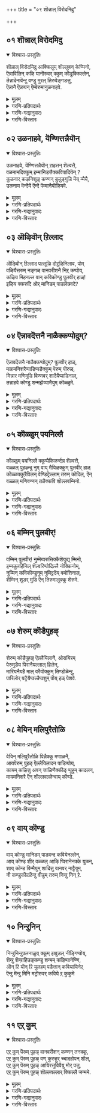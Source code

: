 +++
title = "०९ शॊन्नाल् विरोदमिदु"

+++


## ०१ शॊन्नाल् विरोदमिदु
<details open><summary>विश्वास-प्रस्तुतिः</summary>

शॊन्नाल् विरोदमिदु आक्किलुम् शॊल्लुवन् केण्मिनो,  
ऎन्नाविलिन् कऴि यानॊरुवर् क्कुम् कॊडुक्किल्लेन्,  
तॆन्नादॆनावॆन्ऱु वण्डु मुरल् तिरुवेङ्गडत्तु,   
ऎन्नानै ऎन्नप्पन् ऎम्बॆरुमानुळनाहवे.
</details>

<details><summary>मूलम्</summary>

शॊन्नाल् विरोदमिदु आक्किलुम् शॊल्लुवन् केण्मिनो,  
ऎन्नाविलिन् कऴि यानॊरुवर् क्कुम् कॊडुक्किल्लेन्,  
तॆन्नादॆनावॆन्ऱु वण्डु मुरल् तिरुवेङ्गडत्तु,   
ऎन्नानै ऎन्नप्पन् ऎम्बॆरुमानुळनाहवे.
</details>

<details><summary>गरणि-प्रतिपदार्थः</summary>

शॊन्नाल् = हेळुवुदरिन्द, विरोदम् = \(निम्म\) मनस्सिगॆ इष्टविल्लद्दु, इदु = ई नन्न मातुगळु, आहिलुम् = आगुवुदादरू, शॊल्लुवन् = हेळुत्तेनॆ, केण्मिनो = केळिरो, ऎन् नाविल् = नन्न नालगॆयल्लि, इन् = इनिदाद, कवि= कवितॆयन्नु, यान् = नानु, ऒरुवर् क्कूम् = बेरॆयारिगू, कॊडुक्किल्लेन् = कॊडुवुदिल्ल, तॆन्ना तॆना = तॆन्ना, तॆना, ऎन्ऱु = ऎन्दु, वण्डु = दुम्बिगळु, मुरल् = झेङ्करिसुव, तिरुवेङ्गडत्तु = तिरुवॆङ्कटगिरियल्लि, ऎन् आनै \+ ऎम्बॆरुमान् = सर्वेश्वरनु, उळन् आहवे = इद्दानॆम्ब कारणदिन्दले. 
</details>

<details><summary>गरणि-गद्यानुवादः</summary>

हेळुवुदरिन्द ई नन्न मातुगळु निमगॆ इष्टविल्लद्दादरू हेळुत्तेनॆ केळिरि. नन्न नालगॆयिन्द इनिदाद कवितॆयन्नु नानु बेरॆ यारॊब्बरिगू रचिसुवुदिल्ल. तॆन्ना तॆना ऎन्दु झेङ्करिसुव दुम्बिगळिरुव तिरुवॆङ्कटगिरियल्लि नन्न पतिये आद, नन्न स्वामियाद, सर्वेश्वरनु इद्दानॆम्ब कारणदिन्द. 
</details>

<details><summary>गरणि-विस्तारः</summary>

इल्लि, आळ्वाररु हुट्टिदागिनिन्दलू नडॆसुत्ता बन्द तम्म जीवनद रीतियन्नू अदर ध्येयवन्नू यथावत्तागि ऎल्लरिगू हेळुत्तिद्दारॆ. हुट्टिदागिनिन्दलू प्रपञ्चवन्नु नोडदन्तॆ मुच्चिदकण्णु मुच्चिदहागॆये भगवन्नामस्मरणॆ, भजनॆ, कीर्तनॆगळल्ले कालकळॆयुत्ता बॆळॆयुत्ता बन्दवरु अवरु. तिरुक्कूरुहूरिन देवालयद बळिय हुणसेमरद पॊट्टरॆयल्लिद्दु बॆळॆदु बन्दवरु. ई हिन्नलॆ ई पाशुरदल्लि प्रतिबिम्बितवागुत्तदॆ ऎन्नबहुदु. 

“शॊन्नाल् विरोदम्” – बहुमन्दिगॆ कॆलवु किविमातुगळु हिडिसुवुदिल्ल. आ मातुगळे अवरिगॆ बेडद्दु. भगवद्विषयवन्नु कुरितु हेळुवुदू केळुवुदू अन्थ ऒन्दु विषय. प्रापञ्चिक विषयगळल्लि मुळुगितेलुववरिगॆ भगवद्विषय ऎन्दिगू अप्रियवाद विषयवे. 

“आहिलुम् शॊल्लुवन् केण्मिन्” – जनसामान्यरे, निमगॆ नानु हेळुव ई विषय अहितवादद्दे आदरू, निम्म मुन्दिन हितवन्नु योचिसुत्ता अदन्नु निमगॆ हेळिबिडुत्तेनॆ केळिरि. नानु हेळुवुदन्नु केळबेकॆन्दु मनस्सु माडि. नीवु ऒन्दु वेळॆ बेडबेडवॆन्दरू नानु बिडदॆ नन्न कर्तव्यवन्नु माडिये माडुत्तेनॆ. 

“ऎन्नाविलिन् कवियारॊरुवर् क्कुम् कॊडुहिल्लेन्” – कविगॆ विषय, वस्तु बेकु. यारन्नादरू, याव वस्तुवन्नादरू विषयवन्नागि माडिकॊण्डुअदन्नु \(अवरन्नु\) कुरितु अदक्कॆ तक्कन्तॆ रचिसि हेळुवुदु अवर कवितॆ. लोकवन्नु मॆच्चिसुवुदक्कॆयादरू अवरु तम्मकवितॆयन्नु मीसलु माडि आनन्दिसुत्तारॆ. आदरॆ, भगवन्तनन्नु हॊरतु बेरॆ यारन्ने आगलि, याव प्रापञ्चिक विषयवन्ने आगलि, कॆलवरु कवित्ववागि बरॆयुवुदिल्ल. अवरे भगवन्तन दृढभक्तरु. 

“तॆन्नादॆन्नावॆन्ऱु मुरल् तिरुवेङ्गडत्तु....................ऎम्बॆरुमानुळनाहवे” – आगले हेळिदन्तॆ आळ्वाररु एकॆ हेळिदरु ऎम्बुदक्कॆ ई मातुगळु समाधान हेळुत्तवॆ. तावु हेळुवुदु भगवन्तनन्नु कुरितु मात्रवे. अदु अनेकरिगॆ बेडद्दु. प्रकृति रम्यवाद तिरुवॆङ्कटगिरिय शिखरदमेलॆ दिव्यसुन्दरनाद सर्वेश्वरनु नॆलसिरुवुदरिन्द, अवनन्नु कण्डु नलियुव भाग्य तमगॆ उण्टागिरुवुदरिन्द, अवनन्ने तम्मकवितावस्तुवन्नागि माडिकॊण्डु, अदन्ने हाडि हेळुत्तेनॆ. निमगॆ अदु अहितवॆन्दरू चॆन्तॆयिल्ल केळिरि. 

आळ्वाररु हेळुत्तारॆ- नानु हेळुव ई मातुगळु निम्मल्लि अनेकरिगॆ अप्रियवॆनिसबहुदु. आदरू नन्न मनस्सिनल्लिरुवुदन्नु हेळिये हेळुत्तेनॆ केळिरि. सुन्दरवाद तिरुवॆङ्कटगिरिय शिखरदल्लि दिव्यसुन्दरनाद नन्न स्वामियु नॆलसिरुवुदरिन्द, अवनन्नु कुरितु मात्रवे नानु नन्न कवितॆयन्नु रचिसि हाडलु इच्छिसुवुदु. बेरॆ यावुदू नन्न कवितॆगॆ वस्तुवागि बेड.
</details>



## ०२ उळनाहवे, यॆण्णित्तन्नैयॊन्
<details open><summary>विश्वास-प्रस्तुतिः</summary>

उळनाहवे, यॆण्णित्तन्नैयॊन् ऱाहत्तन् शॆल्वत्तै,  
वळनामदिक्कूम् इम्मानिडत्तैक्कविपादियॆन् ?  
कुळनार् कऴनिशूऴ् कण्णन् कुऱुङ्गुडि मॆय् म्मैयै,  
उळनाय वॆन्दैयै ऎन्दै पॆम्मानैयॊऴियवे.
</details>

<details><summary>मूलम्</summary>

उळनाहवे, यॆण्णित्तन्नैयॊन् ऱाहत्तन् शॆल्वत्तै,  
वळनामदिक्कूम् इम्मानिडत्तैक्कविपादियॆन् ?  
कुळनार् कऴनिशूऴ् कण्णन् कुऱुङ्गुडि मॆय् म्मैयै,  
उळनाय वॆन्दैयै ऎन्दै पॆम्मानैयॊऴियवे.
</details>

<details><summary>गरणि-प्रतिपदार्थः</summary>

उळन् आहवे = शाश्वतवागि \(स्थिरवागि\) इरुववनु ऎन्तले, ऎण्णि = भाविसि, तन्नै = तन्नन्नु, ऒन्ऱुआह = ऒन्दु वस्तुवागियू, तन् शॆल्वत्तै = तन्न रूप मुन्ताद ऎल्ला सम्पत्तन्नू, वळन् आ = समृद्धियागि, मदिक्कूम् = भाविसिरुव \(हर्षिसुव\), इमानिडत्तै= ई मानववर्गवन्नु, कविपादि ऎन् = कवितॆय मूलक हाडि एनु फल? कुळन् आर् = कॊळगळु तुम्बिरुव, कऴनि शूऴ् = गद्दॆगळिन्द सुत्तुवरिद, कण्णन् = आकर्षकवाद, कुऱुङ्गडि = तिरुक्कूरुङ्गुडियल्लि, मॆय् मॆय्ये= वास्तववागि शाश्वतवागि, उळन् आय = इरुववनाद, ऎन्दैयै = नन्न तन्दॆयन्नु, ऎन्दै पॆम्मानि = नन्न कुलदैववन्नु, ऒऴियवे = हॊरतागि. 
</details>

<details><summary>गरणि-गद्यानुवादः</summary>

कॊळगळु तुम्बिरुव, गद्दॆगळिन्द सुत्तुवरिदिरुव, आकर्षकवाद, तिरुक्कूरुङ्गुडियल्लि वास्तववागि मत्तु शाश्वतवागि इरुववनाद नन्नतन्दॆयन्नु, नन्न कुलदैववन्नु हॊरतागि, \(तानु\) स्थिरवागिरुववनु ऎन्दु भाविसि, तन्नन्नु ऒन्दु \(अमूल्य\) वस्तुववनागियू, तन्न रूप मुन्ताद ऎल्ला समृद्धियॆन्दु भाविसि हर्षिसुव ई मानववर्गवन्नु कवितॆय मूलक हॊगळि हाडि प्रयोजनवेनु? 
</details>

<details><summary>गरणि-विस्तारः</summary>

हिन्दिन पाशुरद विषयवन्ने इल्लियू मुन्दुवरिसलागुत्तदॆ. “नरस्तुति”यिन्द हितवे, ’परस्तुति’यिन्द हितवे? इदन्नु चॆन्नागि अरितुकॊण्डल्लदॆ, कवितॆयन्नु हाडि हॊगळुवुदरिन्द आ कविता शक्तिगॆ बरुव फलवादरू अल्पवे – ऎम्बुदु विषय. 

मानव क्षणिक, अशाश्वत. अवन जीवनवे अभद्र. अवन बाल्य, यौवनगळागलि, बल सौन्दर्यगळागि, नाना सम्पत्तुगळागलि, यावुदू स्थिरवागि निल्लतक्कवल्ल. जनन, मरण, मुप्पु, रोगगळिन्द अवनु तप्पुव हागॆये इल्ल. इन्थवनु तन्न बगॆगॆ तिळिदुकॊळ्ळुवुदादरूएनु? तानु सत्यवस्तु, शाश्वत, तन्न रूपादिसम्पत्तुगळॆल्लवन्नू तानु चिरकाल अनुभविसुत्तले इरबहुदु ऎन्दु. इदॆल्लवू भ्रान्ति. अवन अहङ्कार ममकारगळे इदक्कॆ कारण. 

भगवन्तनादरो अनादियागि, नित्यनू, शाश्वतनू, सत्यस्वरूपियू, आगिद्दानॆ. अवनु कारुण्यादि सकलसद्गुणसम्पूर्णनु. भूलोकवासिगळन्नु उद्धरिसुवुदक्कागिये अवनु भूलोकदल्लि नानापुण्यक्षेत्रगल्लि दिव्यसुन्दरनाद अर्चावतारियागि नॆलसिद्दानॆ. अवने नम्म तन्दॆ. अवने नम्म कुलदैव. 

दुरभिमानियाद अशाश्वतनाद मानवनन्नु स्तुतिसुवुदरिन्द बरुव फलवू अष्टे अल्ल, क्षणिक. अदक्कॆ बदलागि परम कारुणिकनाद सर्वेश्वरनन्नु सदा स्तुतिसुवुदरिन्द मनुष्यनु उज्जीवनगॊळ्ळुत्तानॆ. सद्भक्तनागुत्तानॆ. अमरनागुत्तानॆ. मत्तु, परमपदवासियागुत्तानॆ. 

आळ्वाररु हेळुत्तारॆ- सुन्दरवाद प्रकृतिय मडिलल्लि दिव्यसुन्दरनागि नॆलसि, शाश्वतवागि बॆळगुव सर्वेश्वरनन्नु हॊरतु, अनित्यनू, अहङ्कारियू, तन्नन्नु तानु शाश्वतनॆन्दु तप्पु तिळिदु नडॆयुव मानवनन्नु स्तुतिसुवुदरिन्द बरुव फलवेनु?
</details>



## ०३ ऒऴिवॊन् ऱिल्लाद
<details open><summary>विश्वास-प्रस्तुतिः</summary>

ऒऴिवॊन् ऱिल्लाद पल्लूऴि दोऱुऴिनिलाव, पोम्  
वऴियैत्तरुम् नङ्गळ् वानवरीशनै निऱ् कप्पोय्,  
कऴिय मिहनल्ल वान् कविकॊण्डु पुलवीर् हाळ्\!  
इऴिय क्करुदि ओर् मानिडम् पाडलॆन्नवदे?
</details>

<details><summary>मूलम्</summary>

ऒऴिवॊन् ऱिल्लाद पल्लूऴि दोऱुऴिनिलाव, पोम्  
वऴियैत्तरुम् नङ्गळ् वानवरीशनै निऱ् कप्पोय्,  
कऴिय मिहनल्ल वान् कविकॊण्डु पुलवीर् हाळ्\!  
इऴिय क्करुदि ओर् मानिडम् पाडलॆन्नवदे?
</details>

<details><summary>गरणि-प्रतिपदार्थः</summary>

ऒऴिवु ऒन्ऱु इल्लाद = स्वल्पवू कॊरतॆ इल्लद \(परिपूर्णवागि नाशरहितवाद\), पल् ऊऴि दोऱु = अनेक युगगळ कालवू, उऴि = ऎडॆयिल्लदन्तॆ \(निलुकडॆ इल्लदन्तॆ\), निलाव = दृढवागि अनुभविसतक्क, पोम् = नडॆयुव, वऴियै = मार्गवन्नु, तरुम् = उण्टुमाडुव, नङ्गळ् वानवर् ईशनै = नम्म देवतॆगळ \(परमपदवासिगळ\) ईशनन्नु, निऱ् क = \(अलक्षिसि\) बिट्टु, पोय् = होगि, कऴिय = अनुभवपूर्णवाद,मिहनल्ल = बलु श्रेष्ठवाद, वान् कविकॊण्डु = दिव्यकवितॆयन्नु \(रचिसुव\) नडॆसुव, पुलवीर् हाळ् = पण्डितरे, इऴिय = अधोगतियन्नु, करुदि = चिन्तिसुत्ता, ओर् = यावनो ऒब्ब. मानिडम् = मनुष्यनन्नु कुरितु, पाडल् = हाडुवुदरिन्द, ऎन् आवदे = एनु फलवुण्टागुवुदु? 
</details>

<details><summary>गरणि-गद्यानुवादः</summary>

याव कॊरतॆयू इल्लद, परिपूर्णवागि नाशरहितवाद, अनेक युगगळ कालवू, निलुकडॆ इल्लदन्तॆ, दृढवागि अनुभविसतक्क नडॆयुव मार्गवन्नुण्टुमाडुव नम्म देवतॆगळ \(परमपदवासिगळ\) ईशनन्नु अलक्षिसि, अनुभवपूर्णवाद \(कळित\) बलुश्रेष्ठवाद दिव्यकवितॆयन्नु हाडुव \(रचिसुव\) पण्डितरे, अधोगतियन्नु चिन्तिसुत्ता यारो ऒब्ब मानवनन्नु कुरितु हाडुवुदरिन्द बरुव फलवेनु? 
</details>

<details><summary>गरणि-विस्तारः</summary>

भगवन्तनन्नल्लदॆ यःकश्चित् मानवनन्नु ऎन्दिगू स्तुतिसबारदु. अदरिन्द बरुवुदु अधोगति मात्रवे ऎन्दु सदुपदेशवन्नु माडलागुत्तिदॆ. 

“ऒऴिवॊन् ऴिल्लाद..................नङ्गळ् वानवरीशनैनिऱ् क” – 

नाशवे इल्लद, अनेक युगगळ काल, तडॆबडॆयिल्लदन्तॆ, नित्यानन्दवन्नु तरुव मार्गवॆन्दरॆ, परमपदवासिगळ ऒडॆयनाद सर्वेश्वरनन्नु मुक्तकण्ठदिन्द हॊगळि हाडुत्ता जीवनवन्नु सागिसुवुदे, इदन्नु ऎन्दिगू अलक्षिसबारदु. 

“कऴिय मिहनल्ल वान् कविकॊण्डु पुलवीर् हाळ्” – अत्यन्त हितवू, हदवू, मधुरवू, अनुभवपूर्णवू आगिरुव अत्युत्तम कवित्ववन्नु रचिसुव पाण्डित्यवन्नु हेगॆ नियोजिसबेकु? परिपूर्णनू, अनन्त कल्याणगुणस्वभावगळन्नुळ्ळवनू, परमपदवासिगळ ऒडॆयनू आद सर्वेश्वरनन्नु कुरितु हॊगळि हाडुवुदक्कागिये अल्लवे? इदरिन्द शाश्वतवाद परमपदवासवू भगवत्कैङ्कर्यवू लभिसुवुदु. पण्डितरागि माडबेकादद्दे इदु. 

“इऴियक्करुदि ओर् मानिडम् पाडलॆन्नावदे” – यारो ऒब्बनराधामन \(अवनु ऎष्टे दॊड्डनॆनॆसिकॊण्डिद्दरू सह\) कीर्तियन्नु हॊगळि हाडुवुदरिन्द बरुव फलवादरू एनु गॊत्ते? अदु पण्डितराद निम्मन्नु अधोगतिगॆ ऎळॆदॊय्युवुदे विना बेरेनू काणॆ. 

आळ्वाररु हेळुत्तारॆ- पण्डितरे, सर्वेश्वरनाद भगवन्तन गुणगानमाडुवुदु निम्म पाण्डित्यद परिपक्वतॆगॆ, अनुभवक्कॆतक्क, अत्युत्तम फलवन्नुण्टुमाडुवुदु. अदु परमपदवासवन्नु भगवन्तन नित्यकैङ्कर्यवन्नू उण्टुमाडुवुदु. भगवन्तन सेवॆयन्नु अलक्षिसि, निम्म पाण्डित्यवन्नु नरस्तुतिगागि बळसिदिरादरॆ निमगॆ बरुवुदु अधोगति मात्रवे.
</details>



## ०४ ऎन्नावदॆत्तनै नाळैक्कप्पोदुम्?
<details open><summary>विश्वास-प्रस्तुतिः</summary>

ऎन्नावदॆत्तनै नाळैक्कप्पोदुम्? पुलवीर् हाळ्,  
मन्नामनिशरैप्पाडिप्पडैक्कुम् पॆरुम् पॊरुळ्,  
मिन्नार मणिमुडि विण्णवर् शादैयैप्पाडिनाल्,   
तन्नाहवे कॊण्डु शन्मझॆय्यामैयुम् कॊळ्ळुमे.
</details>

<details><summary>मूलम्</summary>

ऎन्नावदॆत्तनै नाळैक्कप्पोदुम्? पुलवीर् हाळ्,  
मन्नामनिशरैप्पाडिप्पडैक्कुम् पॆरुम् पॊरुळ्,  
मिन्नार मणिमुडि विण्णवर् शादैयैप्पाडिनाल्,   
तन्नाहवे कॊण्डु शन्मझॆय्यामैयुम् कॊळ्ळुमे.
</details>

<details><summary>गरणि-प्रतिपदार्थः</summary>

ऎन् आवदु = आगुवुदु एनु? ऎत्तनैवाळैक्कु = ऎष्टु दिनक्कॆ, पोदुम् = \(अदु\) साकागुवुदु? पुलवीर् हाळ् = पण्डितरे, मन्ना = अशाश्वतवाद \(अल्पायुषियाद\), मनिशरिअ = मनुष्यरन्नु, पाडि = \(हॊगळि\) हाडि, पडैक्कुम् = पडॆयतक्क, पॆरुम् पॊरुळ् = महदैश्वर्यवु, मिन् आर् = तेजःपूर्णवाद, मणिमुडि = रत्नकिरीटवन्नुळ्ळ, विण्णवर् तादैयै = परमपदवासिगळ तन्दॆ \(ऒडॆय\)यन्नु, कुरितु, पाडिनाल् = हाडुवुदरिन्द, तन् आहवे कॊण्डु = तनगागिये = शन्मम् = जन्मगळन्नु, शॆय्या मैयुम् = ऎत्तदन्तॆयू, कॊळ्ळुम् = वात्सल्यदिन्द स्वीकरिसुत्तानॆ. 
</details>

<details><summary>गरणि-गद्यानुवादः</summary>

पण्डितरे, अशाश्वतराद \(अल्पायुषिगळाद\) मनुष्यरन्नु हॊगळि हाडुवुदरिन्द पडॆयतक्क महदैश्वर्यवादरू यावुदु? अदु ऎष्टुकाल उळियुवुदु? तेजः पूर्णवाद रत्नकिरीटवन्नुवुळ्ळ परमपदवासिगळ तन्दॆयन्नु \(ऒडॆयनन्नु\) कुरितु हाडुवुदरिन्द, \(अवनु\) तनगागिये जन्मगळन्नॆत्तदन्तॆ वात्सल्यदिन्द स्वीकरिसुवनु. 
</details>

<details><summary>गरणि-विस्तारः</summary>

“तन्नाहवेकॊण्डु, शन्मम् शॆय्यामैयुम् कॊळ्ळुमे” – भगवन्तनु तन्न भक्तनल्लि परमवात्सल्यगॊण्डु, परमऔदार्यदिन्द, तन्न कैङ्कर्य माडलॆन्दे अवनन्नु तन्न बळिगॆ कर्सिकॊळ्ळुत्तानॆ. हागॆ माडुवुदरिन्द अवनिगॆ पुनर्जन्मविल्लदन्तॆ माडुत्तानॆ. ऎन्दरॆ, अवनिगॆ अमरत्ववू परमपदवासवू लभिसुवुदु. 

आळ्वाररु हेळुत्तारॆ- पण्डितरे, निम्म पाण्डित्यवन्नु व्यर्थगॊळिसबारदु. मनुष्यनु अशास्वत, अल्पायुषि, चिरञ्जीवियल्ल. अवनु बदुकिरुवष्टु अल्पकालदल्लिअवनु साधिसिकॊळ्ळबेकादद्दु तानु चिरकालवू शाश्वतानन्दवन्नु अनुभविसुवुदन्नु, निम्मन्तॆये अशाश्वतराद, साविगॆ ईडागुवन्थ मनुष्यरन्नु हॊगळि हाडुवुदरिन्द बरुव लाभवेनु? महदैश्वर्यवे? अदॆष्टुकाल अदु निमगॆ उपयोगवागुवुदु? निम्म हुट्टु-सावुगळन्नू, कर्मबन्धनवन्नू अदु कडिदुहाकबल्लदे? इदन्नु चॆन्नाघि अर्थमाडिकॊण्डु, निमगॆ बेकाद शाश्वत सुखानन्दगळिगू, भगवन्तन नित्यकैङ्कर्यक्कू नीवु भगवन्तनन्नु मात्रवे कीर्तिसि, अवनन्नु ऒलिसिकॊळ्लबेकु, तिळियिरि.
</details>



## ०५ कॊळ्ळुम् पयनिल्लै
<details open><summary>विश्वास-प्रस्तुतिः</summary>

कॊळ्ळुम् पयनिल्लै क्कूप्पैकिळर्न्दन्न शॆल्वत्तै,  
वळ्ळल् पुहऴ्न्दु नुम् वाय् मैयिऴक्कुम् पुलवीर् हाळ्  
कॊळ्ळक्कुऱैविलन् वेण्डिट्रॆल्लाम् तरुम् कोदिल्, ऎन्  
वळ्ळल् मणिवण्नन् तन्नैक्कवि शॊल्लवम्मिनो.
</details>

<details><summary>मूलम्</summary>

कॊळ्ळुम् पयनिल्लै क्कूप्पैकिळर्न्दन्न शॆल्वत्तै,  
वळ्ळल् पुहऴ्न्दु नुम् वाय् मैयिऴक्कुम् पुलवीर् हाळ्  
कॊळ्ळक्कुऱैविलन् वेण्डिट्रॆल्लाम् तरुम् कोदिल्, ऎन्  
वळ्ळल् मणिवण्नन् तन्नैक्कवि शॊल्लवम्मिनो.
</details>

<details><summary>गरणि-प्रतिपदार्थः</summary>

कॊळ्ळुम् = पडॆयुवन्थ, पयन् = फलवॆम्बुदे, इल्लै = इल्ल, कुप्पै = कसवन्नु, किळर्न्दु = कॆदकिद, अन्न = हागॆ, शॆल्वत्तै = सम्पत्तन्नु, वळ्ळल् = औदार्यवन्नु, पुहऴ्न्दु = हॊगळि,नुम् =निम्म, वाय् मै= सत्यवन्नु, इविक्कुम् = कुण्ठितगॊळिसुवुदु, पुलवीर् हाळ् = पण्डितरे, कॊळ्ळ = पडॆदुकॊळ्ललु, कुऱैवु = कॊरतॆयो, इलन् = इल्लदवनू, वेण्डिट्रु ल्लाम् = बेडिद्दॆल्लवन्नू, तरुम् = कॊडुववनू, कोदु इल् = याव कॊरतॆयू इल्लदवनू, ऎन्मळ्ळल् = नन्न परम उदारियू, मणिवण्ण तन्नै = मणिवण्ननू आदवनन्नु, कविशॊल्ल = कवितॆयन्नु \(रचिसि\) हाडलु वम्मनॊ = बन्निरि. 
</details>

<details><summary>गरणि-गद्यानुवादः</summary>

पडॆयुवन्थ फलवॆम्बुदे इल्ल. कसवन्नु कॆदकिद हागॆ सम्पत्तन्नु औदार्यवन्नू हॊगळि निम्म सत्यतॆयन्नु कुण्ठितगॊळिसुवुदु. पण्डितरे, पडॆदुकॊळ्ललु कॊरतॆये इल्लदवनू, बेडिद्दॆल्लवन्नू कॊडतक्कवनू, याव कॊरतॆयू इल्लावनू \(परिशुद्धनू\), नन्नपरमौदारियू, मणिवण्णनन्नु कुरितु कवितॆयन्नु हाडलु बन्निरि. 
</details>

<details><summary>गरणि-विस्तारः</summary>

“कुप्पै किळर्न्दन्न शॆल्वत्तै” – इदु सुन्दरवाद उपमान. हेळबेकाद विषय अङ्गैकन्नडियन्तॆ स्पष्टपडिसतक्कद्दु. ’नर’निगू ’पर’निगू औदार्यदल्लिरुव व्यत्यासवेनु? कसद राशिगॆ सरिसमान नरन औदार्य. अवनन्नु कुरितु हॊगळुवुदॆल्लवू कसदन्तॆ असत्यद कन्तॆये. एतक्कागि नम्म सत्यतॆयन्नु कळॆदुकॊळ्ळबेकु? अदरिन्द बरुव फलवेनु? अत्यल्पवे अदु सिक्किदरॆ, इल्लवादरॆ अदू इल्ल. इदु उपमानद ऒन्दु भाग. इन्नॊन्दु भाग भगवन्तन औदार्यद विषय. भगवन्तनु परम उदारि. अवनकॊडुगैगॆ सरिसाटिये इल्ल. अवनल्लि बेडिद्दु सिक्कुत्तदॆ. अवनन्नु याव मातिनिन्द हॊगळि हाडिदरू, अदॆल्लवू सत्यवे. 

आळ्वाररु हेळुत्तारॆ- पण्डितरे, कसद राशियल्लि रत्नवन्नु हुडुकिकॊण्डु होदरॆ, अदु फलिसुवुदे? मनुष्यनन्नु उदारिये, कुबेरने’ ऎन्दु मुन्तागि हॊगळुवुदरिन्द नीवु हेळुवुदॆल्लवू सत्यक्कॆ दूरवादद्दे अल्लवे? निमगॆ सुळ्ळु हेळिद दोषवुण्टागुवुदे निमगॆ दॊरॆयुवुदु अष्टॆ. आदरॆ, भगवन्तनु परम उदारि. अवन कॊडुगैगॆ सरिसाटिये इल्ल. अवनल्लि बेडिद्दु सिक्कुत्तदॆ. अवनन्नु याव मातिनिन्द हॊगळि हाडिदरू, अदॆल्लवू सत्यवे. 

आळ्वाररु हेळुत्तारॆ- पण्डितरे, कसद राशियल्लि रत्नवन्नु हुडुकिकॊण्डु होदरॆ, अदु फलिसुवुदे? मनुष्यनन्नु “उदारिये, कुबेरने” ऎन्दु मुन्तागि हॊगळुवुदरिन्द नीवु हेळुवुदॆल्लवू सत्यक्कॆ दूरवादद्दे अल्लवे? निमगॆ सुळ्ळु हेळि दोषवुण्टागुवुदे निमगॆ दॊरॆयुवुदु अष्टॆ. आदरॆ, भगवन्तनु परमउदारि, परिशुद्धनु. बेडिद्दन्नॆल्ल कॊडलु समर्थनु. एनन्नु बेकादरू अवनल्लि बेडि, पडॆदुकॊळ्ळबहुदु. अवनन्नु कुरितु हॊगळि हेळुवुदॆल्लवू सत्यवे. आद्दरिन्द, नरस्तुतिगागि निम्म पाण्डित्यवन्नु व्यर्थगॊळिसदन्तॆ, परमउदारियाद भगवन्तनन्ने मुक्तकण्ठदिन्द हॊगळिहाडिरि. मत्तु उत्तमवाद फलवन्नु पडॆदुकॊळ्ळिरि.
</details>



## ०६ वम्मिन् पुलवीर्\!
<details open><summary>विश्वास-प्रस्तुतिः</summary>

वम्मिन् पुलवीर्\! नुम्मॆय्वरुत्तिक्कैशॆयुद्य् म्मिनो,  
इम्मन्नुलहिनिल् शॆल्वरिप्पोदिल्लै नोक्किनोम्,  
नुम्मिन् कविकॊण्डुनुम् नुमिट्टदॆय् वमोत्तिनाल्,  
शॆम्मिन् शुडर् मुडि ऎन् तिरुमालुक्कू शेरुमे.
</details>

<details><summary>मूलम्</summary>

वम्मिन् पुलवीर्\! नुम्मॆय्वरुत्तिक्कैशॆयुद्य् म्मिनो,  
इम्मन्नुलहिनिल् शॆल्वरिप्पोदिल्लै नोक्किनोम्,  
नुम्मिन् कविकॊण्डुनुम् नुमिट्टदॆय् वमोत्तिनाल्,  
शॆम्मिन् शुडर् मुडि ऎन् तिरुमालुक्कू शेरुमे.
</details>

<details><summary>गरणि-प्रतिपदार्थः</summary>

वम्मिन् = बन्नि, पुलवीर् = पण्डितरे, नुम् = निम्म, मॆय् = देहवन्नु, वरुत्ति = दण्डिसि, कैशॆय्दु = कर्ममाडि, उय् म्मिनो = उज्जीवनगॊळ्ळिरि, इ = ई, मन् = हिरिमॆयुळ्ळ \(नित्यवाद\), उलहिनिल् = लोकदल्लि, शॆल्पर् = श्रीमन्तरु, इप्पोदु = ईग, इल्लै = इल्ल, नोक्किनोम् = परिशीलिसिद्देवॆ. नुम् = निम्म, इन् = इनिदाद, कविकॊण्डु = कवित्वद मूलक, नुम् = निम्म, इट्टादॆय् वम् = इष्टदैववन्नु, एत्तिनाल् = स्तुतिसिदरॆ, शॆम् = सौन्दर्यवे, मिन् = हॊळॆयुत्तिरुव, शुडर् मुडि = प्रभापूर्णवाद किरीटद, ऎन् तिरुमालुक्कु = नन्न सर्वेश्वरनिगॆ \(नन्न लक्ष्मीपतिगॆ\), शेरुमे = सेरुत्तदॆयल्ल\! 
</details>

<details><summary>गरणि-गद्यानुवादः</summary>

पण्डितरे बन्नि. निम्म देहवन्नु दण्डिसि उज्जीवनगॊळ्ळिरि. हिरिमॆयुळ्ळ ई लोकदल्लि श्रीमन्तरॆम्बवरु ईग इल्लवॆम्बुदन्नु नावु परिशीलिसिद्देवॆ. निम्म इनिदाद कवित्वद मूलक निम्म इष्टदैववन्नु भजिसिदरॆ, सौन्दर्यवे मूर्तिवत्तागि बॆळगुत्तिरुव प्रभापूर्णवाद किरीटद नन्न लक्ष्मीपतिगे सेरुत्तदॆयल्ल\! 
</details>

<details><summary>गरणि-विस्तारः</summary>

“नुम् मैवरुत्ति कैशॆय्दु उय् म्मिनो” – पण्डितरिगॆ इदु आळ्वारर हितवचन. भूलोकदल्लि वासिसुव श्रीमन्तरन्नु आश्रयिसि, तम्म पाण्डित्यवन्नु बळसिकॊण्डु अवरन्नुसुळ्ळुसुळ्ळागि हॊगळि, अवरु हॊट्टॆ हॊरॆयुवुदन्नु बिडबेकु. हीगॆ अवरु माडुवुदादरू एकॆ? देवरु शक्तियन्नू बुद्धियन्नू अङ्गाङ्गगळन्नू कॊट्टिल्लवे? अवुगळन्नु बळसि, स्वतः दुडिदु तम्म जीवनवन्नु सागिसबहुदल्ल. 

“इ मन् उलहिनिल् शॆल्वर् इप्पोदु इल्लै, नोक्किनोम्” – ई जगत्तु ऒन्दु विधदल्लि नित्यवादद्दे. सृष्टिलयगळ प्रवाहदल्लि सिक्किबिद्दिद्दरू सह, अदु सुळ्ळल्ल भ्रान्तियल्ल. ई जगत्तिनल्लि सकलसद्गुणसम्पन्नराद महनीयरु अति विरळ. ऎष्टु बगॆयल्लि परिशीलिसिदरू सह ई सत्यांशवन्नु अल्लगळॆयलु साध्यविल्ल. कॆलवरु अल्पमात्र श्रीमन्तरु. अवरन्नु बायितुम्ब हॊगळुवुदरिन्द लभिसुवुदादरू एनु? यारिन्द नमगॆ निजवागि उज्जीवन दॊरॆयुवुदो, यारु नम्मन्नु निजवागियू उज्जीवनगॊळिसबल्लनो, आ सर्वेश्वरनन्ने सदा हॊगळि हाडुत्तिरबेकु. 

“मम्मिन् कविकॊण्डु नुम्मिट्टादॆय् वमेत्तिनाल्....................शेरुमे” – आळ्वारर मत्तॊन्दु हितवचन इदु. ऒब्बॊब्बनिगू तन्न मनस्सिगॆ हितवाद दैववन्नु आरिसिकॊण्डु, भक्ति माडतक्क स्वातन्त्र्यविदॆ. अदक्कॆ अनुगुणवागि ऒब्बॊब्बनू तन्न इष्टदैववन्नु ऒम्मनदिन्द आराधिसि ऒलिसिकॊळ्ळलु यत्निसबेकु. इदु कर्तव्य. तन्न इष्टदैववन्नु ऎडॆबिडदन्तॆ भजिसि पूजिसुवुदरिन्दले, सर्वेश्वरनाद भगवन्तनन्नु आ मूलक ऒलिसिकॊळ्ळबहुदु. याव देवर हॆसरिनल्लि पूजॆ सल्लिसिदरू अदु ऒब्बने आद सर्वेश्वरनिगॆ सेरुत्तदॆ.

आळ्वाररु हेळुत्तारॆ- पण्डितरे, नीवु निम्म कविता सामर्थ्यवन्नु भूलोकदल्लि बाळुव अल्पमात्र श्रीमन्तरन्नु हॊगळलु व्यर्थवागिसबेडिरि. निम्म हॊगळिकॆगॆ तक्कवरु यारादरू अन्थवरु इद्दारॆये नीवे परिशीलिसि नोडि. अन्थ अल्परन्नु हॊगळि हॊट्टॆ हॊरॆयुवुदर बदलागि नीवु निम्म इष्टदैववन्नु मनसार हॊगळि – बिडदॆ भजिसिरि. निम्म ई हॊगळिकॆयॆल्लवू सकलसम्पत्प्रदनाद सर्वेश्वरनिगे तप्पदॆ सेरुत्तदॆ.
</details>



## ०७ शेरुम् कॊडैपुहऴ्
<details open><summary>विश्वास-प्रस्तुतिः</summary>

शेरुम् कॊडैपुहऴ् ऎल्लैयिलानै, ओरायिरम्  
पेरुमुडैय पिरानैयल्लाल् हिलेन्,   
मारियनैयहै माल् वरैयॊक्कुम् तिण्डोळॆन्ऱु,  
पारिलोर् पट्रैयैप्पच्चैप्पशुम् पॊय् हळ् पेशवे.
</details>

<details><summary>मूलम्</summary>

शेरुम् कॊडैपुहऴ् ऎल्लैयिलानै, ओरायिरम्  
पेरुमुडैय पिरानैयल्लाल् हिलेन्,   
मारियनैयहै माल् वरैयॊक्कुम् तिण्डोळॆन्ऱु,  
पारिलोर् पट्रैयैप्पच्चैप्पशुम् पॊय् हळ् पेशवे.
</details>

<details><summary>गरणि-प्रतिपदार्थः</summary>

शेरुम् = तनगॆ सेरिरतक्क, कॊडै पुहऴ् = औदार्यदिन्द बन्द कीर्तिय, ऎल्लैइलानै = ऎल्लॆ इल्लदवनन्नु, ओर् आयिरम् = ऒन्दु साविर, पेरुम् = हॆसरुगळन्नू, उडैय = उळ्ळ, पिरानै अल्लाल् = स्वामियन्नु हॊरतागि, मट्रु = बेरॆ, यान् = नानु, किल्लेन् = शक्तनागिल्ल, मारि अनैयकै = कार्मुगिल हागॆऔदार्यद कै, माल् वरै ऒक्कुम् = बलुदॊड्ड पर्वतदन्थ, तिण् तोळ् ऎन्ऱु = बलवाद तोळु ऎन्दु, पारिल् = भूमण्डलदल्लि, ओर् पट्रैयै = बेरॊन्दु आश्रयवन्नु, पच्चै पशुम् पॊय् हळ् पेशवे = अच्चसुळ्ळिन कन्तॆयन्नु हेळुवुदक्कागि. 
</details>

<details><summary>गरणि-गद्यानुवादः</summary>

तनगॆ सेरिरतक्क औदार्यदिन्द बन्द कीर्तिगॆ ऎल्लॆ इल्लदवनन्नु, ऒन्दु साविर नामगळन्नुळ्ळ स्वामियन्नु हॊरतागि, “कार्मुगिल हागॆ औदार्यद कै’ ’बलु दॊड्ड पर्वतदन्थ बलवाद तोळु’ ऎन्दु भूमण्डलदल्लि अच्चसुळ्ळिन कन्तॆयन्नु हेळुवुदक्कागि बेरॆ यावॊन्दु आश्रयवन्नू पडॆदिल्ल. 
</details>

<details><summary>गरणि-विस्तारः</summary>

इदुवरॆगॆ आळ्वाररु तम्म जॊतॆयल्लि बाळुव पण्डितरल्लि मरुक तोरिसुत्ता, अवरिगॆ हितवन्नु बोधिसिदरष्टॆ. ईग, तावे ई विषयदल्लि हेगॆ नडॆदुकॊळ्ळुत्तिद्दारॆम्बुदन्नू, तम्म पाण्डित्यवन्नु परोपदेशक्कागि मात्रवे उपयोगिसुत्तिल्लवॆन्दू हेळिकॊळ्ळुत्तिद्दारॆ. 

“शेरुम् कॊडैपुहऴ् ऎल्लै इलानै” – ’उदारि’ ऎम्ब मातु\(गुण\) भगवन्तनॊब्बनिगॆ मात्रवे सेरिद्दु. अवन औदार्यक्कॆ मितिये इल्ल. 

“ओरायिरम् पेरुम् उडैय पिरान्” – भगवन्तनिगॆ हॆसरु ऒन्दे, ऎरडे\! अवन अनन्तगुणगळिगॆ तक्क हागॆ अनन्तनामगळिवॆ. ’ऒन्दु साविर’ हॆसरुगळु ऎम्बुदु औपचारिकवादद्दु मात्रवे. 

“मारियनैयकै”, “माल् वरैयॊक्कुम् तिण्डोळ्” – भूलोकदल्लि बाळुव श्रीमन्तरन्नु कुरितु ’निन्न कैगळु कार्मुगिलन्तॆ औदार्यगॊण्डवु”, “निन्न तोळुगळु बलुदॊड्ड बॆट्टद हागॆ समर्थवादवु” – ऎन्दु मुन्तागि इल्लद्दु सल्लद्दन्नॆल्ला कूडिसि हॊगळुव रीति ऎम्बुदक्कॆ इवु ऎरडु निदर्शनगळु. 

आळ्वाररु हेळुत्तारॆ- ’औदार्य’ ऎम्ब गुण भगवन्तनॊब्बनिगॆ मात्रवे सेरिद्दु. अवन औदार्यक्कॆ मितिये इल्ल. अवन अनन्त कल्याणगुणगळिगॆ तक्कन्तॆ अवनिगॆ अनन्तनामगळु. इन्थ सर्वेश्वरनन्नु उळिदु नानु भूलोकद बेरॆ यारन्नू आश्रयिसुवुदिल्ल. सुळ्ळिन सुरिमळॆयन्नु कूडिसिअवनन्नु हॊगळुवुदू इल्ल. 

यावुदन्नु तावु इतररिगॆ बोधिसबयसुत्तारो, अदन्नु तावे नडॆसि, इतररिगॆ मेल्पङ्कित्यागुवुदु महनीयर स्वभाव. आळ्वाररु इदन्ने इल्लि तोरिसिरुवुदु.
</details>



## ०८ वेयिन् मलिपुरैतोळि
<details open><summary>विश्वास-प्रस्तुतिः</summary>

वेयिन् मलिपुरैतोळि पिन्नैक्कू मणाळनै,  
आयपॆरुम् पुहऴ् ऎल्लैयिलादन पाडिप्पोय्,  
कायम् कऴित्तु अवन् त्ताळिणैक्कीऴ् प्पुहुम् कादलन्,  
मायमनिशरै ऎन् शॊल्लवल्लेन्वाय् कॊण्डे.
</details>

<details><summary>मूलम्</summary>

वेयिन् मलिपुरैतोळि पिन्नैक्कू मणाळनै,  
आयपॆरुम् पुहऴ् ऎल्लैयिलादन पाडिप्पोय्,  
कायम् कऴित्तु अवन् त्ताळिणैक्कीऴ् प्पुहुम् कादलन्,  
मायमनिशरै ऎन् शॊल्लवल्लेन्वाय् कॊण्डे.
</details>

<details><summary>गरणि-प्रतिपदार्थः</summary>

वेयिन् मलिपुरै तोळि = बिदिरिगिन्तलू सुन्दरवू दीर्घवू आगिरुव तोळुगळुळ्ळवळाद, नप्पिन्नैक्कू = नप्पिन्नैदेविगॆ, मणाळनै = गण्डनन्नु, आय = परिशीलिसि आरिसि, कण्डुकॊळ्ळतक्क, पॆरुम् पुहऴ् = विशेषवाद कीर्तिगॆ, ऎल्लै इलादन = ऎल्लॆये इल्लदवनन्नु पाडि = कीर्तिसुत्ता, पोय् = कालयापनॆ माडि, कायम् = देहवन्नु, कऴित्तु = कळॆदु, अवन् = अवन, ताळ् इणैक्कीऴ् = तिरुवडिगळ बळियल्लि, पुहुम् = सॆरबेकॆम्ब, कादलन् = आशॆयुळ्ळवनाद नानु, मायमनिशरै = अनित्यवाद मनुष्यरन्नु कुरितु, ऎन् शॊल्लवल्लेन् = एनन्नु हेळबल्लॆनु, वाय् कॊण्डॆ = नन्न मातन्नु बळसिकॊण्डु. 
</details>

<details><summary>गरणि-गद्यानुवादः</summary>

बिदिरिगिन्तलू सुन्दरवू दीर्घवू आगिरुव तोळुगळ नप्पिन्नै देविय गण्डनन्नु, आरिसिकण्डुकॊळ्ळतक्क असदृशवाद कीर्तिगॆ ऎल्लॆये इल्लदवनन्नु कीर्तिसुत्ता, कालवन्नु \(आयुस्सन्नु\) कळॆदु, देहवन्नुळिदु, अवन तिरुवडिगळ बळियल्लि सेरबेकॆम्ब आशॆयुळ्ळवनाद नानु नन्न मातन्नु बळसिकॊण्डु अनित्यराद मनुष्यरन्नु कुरितु एनु हेळबल्लॆ? 
</details>

<details><summary>गरणि-विस्तारः</summary>

“नप्पिन्नै मणाळन्” – भगवन्तन श्रीकृष्णावतारदल्लि नडॆसिद साहसवाद कॊब्बिसि बॆळॆसिद्द एळु गूळिगळन्नू ऒब्बने ऎदुरिसि, अवुगळन्नु पळगिसि कट्टिहाकि, नप्पिन्नैदेवियन्नु मदुवॆयादद्दु. 

आळ्वाररु हेळुत्तारॆ- कोमलॆयू सुन्दरियू आद नप्पिन्नैदेविय पतियन्नु, साटियिल्लद अनन्तगुण स्वभावगळुळ्ळवनन्नु ऎडॆबिडदन्तॆ हॊगळि हाडुत्ता नन्न जीवनवन्नु सागिसुत्तेनॆ. कडॆगॆ ई देहवन्नु तॊरॆदु आ स्वामिय तिरुवडिगळ बळियल्लिरबेकॆम्ब आशॆयन्नु हॊत्तिद्देनॆ. आद्दरिन्द, नश्वरवाद मानवरन्नु कुरितु नानेकॆ व्यर्थवागि हॊगळलि?
</details>



## ०९ वाय् कॊण्डु
<details open><summary>विश्वास-प्रस्तुतिः</summary>

वाय् कॊण्डु मानिडम् पाडवन्द कवियेनल्लेन्,  
आय् कॊण्ड शीर् वळ्ळल् आऴि प्पिरानॆनक्के युळन्,  
शाय् कॊन्ड विम्मैयुम् शादित्तु वानवर् नाट्टैयुम्,  
नी कण्डुकॊळ्ळॆन्ऱु वीडुम् तरुम् निन्ऱु निन् ऱे.
</details>

<details><summary>मूलम्</summary>

वाय् कॊण्डु मानिडम् पाडवन्द कवियेनल्लेन्,  
आय् कॊण्ड शीर् वळ्ळल् आऴि प्पिरानॆनक्के युळन्,  
शाय् कॊन्ड विम्मैयुम् शादित्तु वानवर् नाट्टैयुम्,  
नी कण्डुकॊळ्ळॆन्ऱु वीडुम् तरुम् निन्ऱु निन् ऱे.
</details>

<details><summary>गरणि-प्रतिपदार्थः</summary>

वाय् कॊण्डु = मातिन मूलक, मानिडम् = मनुष्यरन्नु, पाड = स्तुतिमाडलु, वन्द = ई लोकदल्लि हुट्टिद, कवियेन् = कवियादवनु, अल्लेन् = \(नानु\) अल्ल, आय् = वेद वेदाङ्गगळल्लि आय्दु विमर्शिसलाद, शीर् = सद्गुणसम्पत्तू, वळ्ळल् = औदार्यवू, उळ्ळ, आऴि पिरान् = चक्रायुधद स्वामियु, ऎनक्के उळन् = नन्न भागक्के \(ननगागिये\) इद्दानॆ, शाय् कॊण्ड = सुन्दरवाद, इम्मैयुम् = इहलोकद अनुभववन्नू, शादित्तु = साधिसिकॊण्डु, वानवर् नाट्टैयुम् = नित्यसूरिगळ राज्यवन्नू \(परमपदानुभववन्नू\) नीकण्डुकेळ् ऎन्ऱु = नीनु अनुभविसि आनन्दिसु ऎन्दु, वीडुम् = बिडुगडॆयन्नू \(मोक्षसुखवन्नू\), तरुम् = ऒदगिसुत्तारॆ, निन्ऱुनिन् ऱे = इल्लि वासिसुत्तिरुवागले. 
</details>

<details><summary>गरणि-गद्यानुवादः</summary>

मातिन मूलक मनुष्यरन्नु स्तुतिसुवुदक्कागि हुट्टि बन्द कवि नानल्ल. वेदवेदाङ्गगळल्लि आय्दु विमर्शिसलाद सद्गुणसम्पत्तन्नू, औदार्यवन्नू उळ्ळ चक्रायुधधारियाद स्वामि ननगागिये इद्दानॆ. सुन्दरवाद इहलोकद अनुभववन्नू, साधिसिकॊण्डु नित्यसूरिगळ राज्यवाद परमपदानुभववन्नू नीनु कण्डुको ऎन्दु, इल्लि वासिसुत्तिरुवागले मोक्षसुखवन्नू ननगॆ ऒदगिसुत्तानॆ. 
</details>

<details><summary>गरणि-विस्तारः</summary>

“आय् कॊण्ड शीर् वळ्ळल् आऴिप्पिरान् ऎनक्के उळन्” – चक्रायुधधारियाद नन्न स्वामियु ननगागिये इहलोकदल्लि सुन्दरवाद क्षेत्रगळल्लि, सकलसद्गुणपूर्णनागि, औदार्यद गणियागि नॆलसिद्दानॆ. अवनु ननगॆ ऒदगिसिरुव वाक् सामर्थ्यवन्नु हुलुमानवरन्नु हॊगळि हाडुवुदक्कल्ल, अपारवाद सद्गुणसम्पत्तन्नू, मितियिल्लद औदार्यवन्नू उळ्ळ आ स्वामिय गुणगानमाडि नलियलॆन्दे ननगॆ वाक् सामर्थ्यवन्नु कॊट्टिद्दानॆ. 

“शाय् कॊण्ड विम्मैयुम् शादित्तु वानवर् नाट्टैयुम् नी कण्डुको...........” – सुन्दरवाद इहजीवनवन्नु अनुभविसुवुदु ऎन्दरॆ सांसारिक चक्रदल्लि बिद्दु तॊळलुवुदल्ल. नम्मन्नु आ बन्धनदिन्द बिडुगडॆ माडुवुदक्कागिये भगवन्तनु अपार सद्गुणगळ गणियागि, इहलोकदल्लि नानासुन्दर क्षेत्रगळल्लि अर्चावतारियागि नॆलसिद्दानॆ. नमगॆ कॊट्टिरुव वाक् सामर्थ्यवन्नुबळसिकॊण्डु, भगवन्तनन्नु कण्डु गुणगान माडुत्ता, बिडुगडॆय मार्गवन्नू आ मूलकवे साधिसिकॊळ्ळुवुदक्कागिये. 

आळ्वाररु हेळुत्तारॆ- भगवन्तनु ननगॆ इहलोकदल्लि जन्मवित्तद्दू, मातिन सामर्थ्यवन्नु कॊट्टद्दू ऒन्दु घनवाद उद्देशदिन्दले. अवुगळन्नु बळसिकॊण्डु क्षुद्रमानवरन्नु गुणगान माडुवुदक्कल्ल, इहलोकदल्लि कण्डुबरुव प्रकृतिरम्यवाद अनेक पवित्रस्थळगळिवॆ. अल्लि भगवन्तनु अर्चावतारियागि नॆलसिद्दानॆ. अल्लिगॆ होगि, स्वामियन्नु सन्दर्शिसि, अवन दिव्यकल्याणगुणगळन्नु बायितुम्ब हॊगळि आनन्दिसबेकॆम्बुदक्कागिये. इल्लि नानु बदुकिरुवागले, ऎडॆबिडदॆ भगवन्नाम स्मरणॆमाडुत्ता, अवन गुणगान माडुत्ता, इहानुभाववन्नु पडॆदुकॊळ्ळुवुदक्कू, नानु गतिसिद बळिक परमपदवन्नु पडॆदुकॊळ्ळुवुदक्कू, मॊक्ष साम्राज्यवन्नु साधिसिकॊण्डु आनन्दिसुवुदक्कू ननगॆ वाक् सामर्थ्यवन्नु ननगॆ भगवन्तनु दयॆ नीडिद्दानॆ.
</details>



## १० निन्ऱुनिन्
<details open><summary>विश्वास-प्रस्तुतिः</summary>

निन्ऱुनिन्ऱुपलनाळुय् क्कूम् इव्वुडल् नीङ्गिप्पोय्,  
शॆन्ऱु शॆन्ऱाहिउङ्कण्डु शन्मम् कऴिप्पानॆण्णि,  
ऒन् ऱि यॊन् ऱि युलहम् पडैत्तान् कवियायिनेऱ्  
ऎन्ऱु मॆन्ऱु मिनि मट्रॊरुवर् कविये ऱ् कुकुमे
</details>

<details><summary>मूलम्</summary>

निन्ऱुनिन्ऱुपलनाळुय् क्कूम् इव्वुडल् नीङ्गिप्पोय्,  
शॆन्ऱु शॆन्ऱाहिउङ्कण्डु शन्मम् कऴिप्पानॆण्णि,  
ऒन् ऱि यॊन् ऱि युलहम् पडैत्तान् कवियायिनेऱ्  
ऎन्ऱु मॆन्ऱु मिनि मट्रॊरुवर् कविये ऱ् कुकुमे
</details>

<details><summary>गरणि-प्रतिपदार्थः</summary>

निन्ऱु निन्ऱु = हीगॆये इरुत्ता, पलनाळ् = अनेक काल, उय् क्कुम् = जीविसुव, इवुडल् = ई देहवन्नु, नीङ्गि पोय् = बिट्टु \(नीगि\) होगि, शॆन्ऱु शॆन्ऱु आहिलुम् = हलवारु जन्मगळन्नु आदरू, कण्डु = अनुभविसि, शन्मम् कऴिप्पान् = जन्मगळन्नु कळॆयुवुदागि, ऎण्णि = भाविसि, ऒन् ऱि ऒन् ऱि = मत्तॆ मत्तॆ \(भगवन्तनल्लि मनस्सन्नु कूडिसलु\), उलहम् पडैत्तान् = लोकगळन्नु सृष्टिसिदवन, कवियायिनेऱ् कु = कवियाद ननगॆ, ऎन्ऱुम् ऎन्ऱुम् = ऎन्दॆन्दिगू, इनि = इन्नु, मट्रॊरुवर् = बेरॊब्बर, कविएऱ् कुमे = कवियागुवुदु सरिये? 
</details>

<details><summary>गरणि-गद्यानुवादः</summary>

हीगॆये इरुत्ता, अनेक काल जीविसुव ई देहवन्नु नीगि होगि, हलवारु जन्मगळन्नादरू अनुभविसि, जन्मगळन्नु कळॆयुवुदागि भाविसि, मत्तॆमत्तॆ लोकगळन्नु सृष्टिसिदवन कवियाद ननगॆ ऎन्दॆन्दिगू बेरॊब्बर कवियागुवुदु तक्कद्दे? 
</details>

<details><summary>गरणि-विस्तारः</summary>

आळ्वाररु हेळुत्तारॆ- ऒन्दु जन्मदल्लि भगवन्तनन्नु हॊगळि हाडतक्क कवि ऎनिसिकॊण्ड नानु, आ बळिक ऎष्टे जन्मगळन्नॆत्तिदरू सह, नन्न आ हिन्दिन जन्मद संस्कारद रीतियल्लिये प्रतिजन्मदल्लू भगवन्तनन्नु कीर्तिसुव कविये आगुत्तेनॆ. अदन्नु तॊरॆदु बेरॊब्बर कवियागुवुदिल्ल. नानु हागॆ जाडन्नु बदलायिसुउदु नन्न श्रेयस्सिगॆ तक्कद्दू अल्ल.
</details>



## ११ एऱ् कुम्
<details open><summary>विश्वास-प्रस्तुतिः</summary>

एऱ् कुम् पॆरुम् पुहऴ् वानवरीशन् कण्णन् तनक्कू,  
एऱ् कुम् पॆरुम् पुहऴ् वण् कुरुहूर् च्चादहोपन् शॊल्,  
एऱ् कुम् पॆरुम् पुहऴ् आयिरत्तुविवैयु मोर् पत्तु,  
एऱ् कुम् पॆरुम् पुहऴ् शॊल्लवल्लार् क्किल्लै जन्ममे.
</details>

<details><summary>मूलम्</summary>

एऱ् कुम् पॆरुम् पुहऴ् वानवरीशन् कण्णन् तनक्कू,  
एऱ् कुम् पॆरुम् पुहऴ् वण् कुरुहूर् च्चादहोपन् शॊल्,  
एऱ् कुम् पॆरुम् पुहऴ् आयिरत्तुविवैयु मोर् पत्तु,  
एऱ् कुम् पॆरुम् पुहऴ् शॊल्लवल्लार् क्किल्लै जन्ममे.
</details>

<details><summary>गरणि-प्रतिपदार्थः</summary>

एऱ् कुम् = तनगॆ ऒप्पुवन्थ, पॆरुम् पुहऴ् = अपारकीर्तियन्नुळ्ळ, वानवर् ईशन् = नित्यसूरिगळ ऒडॆयनाद, कण्णन् तनक्कु = अत्याकर्षकनाद स्वामियन्नु कुरितु, एऱ् कुम् अदक्कॆ तक्कद्दाद, पॆरुम् पुहऴ् = अतिशयवाद कीर्तियन्नुळ्ळ, वण्कुरुहूर् = सुन्दरवाद तिरुक्कूरुहूरिन, शडहोपन् शॊल् = शठगोपन \(नम्माळ्वारर\) मातुगळाद, एऱ् कुम् = ऒप्पुवन्थ, पॆरुम् पुहऴ् = अद्भुतकीर्तिय, आयिरत्तु = ऒन्दु साविरदल्लि, इवैयुम् ओर् पत्तु = साटियिल्लद ई हत्तर, एऱ् कुम् = ऒप्पुवन्थ, पॆरुम् पुहऴ = उन्नत कीर्तियन्नु, शॊल्लवल्लार् क्कू = हेळि हाडतक्कवरिगॆ, इल्लै जन्ममे = मरुजन्मवे इल्ल. 
</details>

<details><summary>गरणि-गद्यानुवादः</summary>

तनगॆ ऒप्पुवन्थ अपारकीर्तियन्नुळ्ळ नित्यसूरिगळ ऒडॆयनाद अत्याकर्षकनाद स्वामियन्नु कुरितु, अदक्कॆ तक्क हागॆ अतिशयवाद कीर्तियन्नुळ्ळ सुन्दरवाद तिरुक्कूरुहूरिन शठगोपनु \(नम्माळ्वाररु\) हेळिद ऒप्पुवन्थ अद्भुत कीर्तिय ऒन्दु साविरदल्लि साटियिल्लद ई हत्तर ऒप्पुवन्थ उन्नतकीर्तियन्नु हेळि हाडतक्कवरिगॆ मरुजन्मवे इल्ल.
</details>

<details><summary>गरणि-विस्तारः</summary>

भगवत्कृपॆयिन्द नमगॆ ऒदगि बन्द कविता सामर्थ्यवन्नु नावु भूमियमेलॆ बाळुव अल्पमानवरन्नु कुरितु इल्लद सल्लद सुळ्ळुगळन्नु बॆरसि हाडबारदु. इन्थ हॊगळिकॆ निरर्थक. सकलकल्याणगुण सम्पन्ननू, औदार्य परिपूर्णनू आद सर्वेश्वरनन्नु कीर्तिसि हाडुवुदक्कॆ ई सामर्थ्यवन्नु उपयोगिसबेकु. अवन शाश्वतवाद मत्तु सत्यपूर्णवाद गुणगान माडुत्त जन्मवन्नु कळॆयबेकु. ऎष्टे जन्मगळन्नु इहलोकदल्लि कळॆदरू सह, भगवद्गुण कीर्तनॆयन्नु बिट्टुकॊडबारदु. भगवन्तन उत्तमवाद कीर्तिगॆ तक्क हागॆ, शठगोपनु \(नम्माळ्वाररु\) अष्टे चॆन्नागि ऒप्पतक्क ऒन्दु साविर पाशुरगळल्लि भगवन्तनन्नु कॊण्डाडिद्दानॆ. अवुगळ पैकि ई हत्तु पाशुरगळु साटियिल्लदवु. इवुगळन्नु चॆन्नागि अरितुकॊण्डु, अनुभावपूर्णवागि हाडतक्कवरिगॆ ई जन्मवे कडॆयदागुवुदु. मत्तु मरुजन्मविल्लदन्थ परमपद वासवू नित्यानन्द सुखवू लभिसुवुदु. हीगिदॆ ई तिरुवाय् मॊऴिय फलश्रुति\!
</details>

